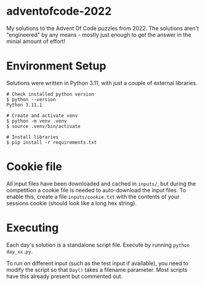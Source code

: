 # adventofcode-2022

My solutions to the Advent Of Code puzzles from 2022. The solutions aren't "engineered" by any means - mostly just enough to get the answer in the minial amount of effort!

# Environment Setup

Solutions were written in Python 3.11, with just a couple of external libraries.

```
# Check installed python version
$ python --version
Python 3.11.1

# Create and activate venv
$ python -m venv .venv
$ source .venv/bin/activate

# Install libraries
$ pip install -r requirements.txt
```

# Cookie file

All input files have been downloaded and cached in `inputs/`, but during the competition a cookie file is needed to auto-download the input files. To enable this, create a file `inputs/cookie.txt` with the contents of your sessions cookie (should look like a long hex string).

# Executing

Each day's solution is a standalone script file. Execute by running `python day_xx.py`.

To run on different input (such as the test input if available), you need to modify the script so that `Day()` takes a filename parameter. Most scripts have this already present but commented out.
